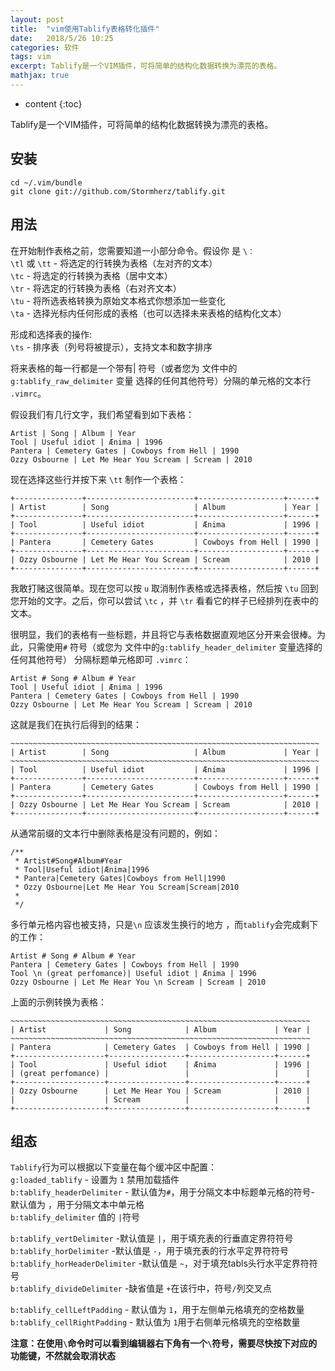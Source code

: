 ```yaml
---
layout: post
title:  "vim使用Tablify表格转化插件"
date:   2018/5/26 10:25
categories: 软件
tags: vim
excerpt: Tablify是一个VIM插件，可将简单的结构化数据转换为漂亮的表格。
mathjax: true
---
```


* content
{:toc}

Tablify是一个VIM插件，可将简单的结构化数据转换为漂亮的表格。

## 安装
```shell
cd ~/.vim/bundle
git clone git://github.com/Stormherz/tablify.git
```
## 用法

在开始制作表格之前，您需要知道一小部分命令。假设你  <Leader> 是  `\：`  
`\tl` 或  `\tt` - 将选定的行转换为表格（左对齐的文本）  
`\tc` - 将选定的行转换为表格（居中文本）  
`\tr` - 将选定的行转换为表格（右对齐文本）  
`\tu` - 将所选表格转换为原始文本格式你想添加一些变化  
`\ta` - 选择光标内任何形成的表格（也可以选择未来表格的结构化文本）

形成和选择表的操作:  
`\ts` - 排序表（列号将被提示），支持文本和数字排序

将来表格的每一行都是一个带有| 符号（或者您为 文件中的`g:tablify_raw_delimiter` 变量  选择的任何其他符号）分隔的单元格的文本行  `.vimrc`。

假设我们有几行文字，我们希望看到如下表格：
```shell
Artist | Song | Album | Year
Tool | Useful idiot | Ænima | 1996
Pantera | Cemetery Gates | Cowboys from Hell | 1990
Ozzy Osbourne | Let Me Hear You Scream | Scream | 2010
```
现在选择这些行并按下来  `\tt` 制作一个表格：
```shell
+---------------+------------------------+-------------------+------+
| Artist        | Song                   | Album             | Year |
+---------------+------------------------+-------------------+------+
| Tool          | Useful idiot           | Ænima             | 1996 |
+---------------+------------------------+-------------------+------+
| Pantera       | Cemetery Gates         | Cowboys from Hell | 1990 |
+---------------+------------------------+-------------------+------+
| Ozzy Osbourne | Let Me Hear You Scream | Scream            | 2010 |
+---------------+------------------------+-------------------+------+
```

我敢打赌这很简单。现在您可以按  `u` 取消制作表格或选择表格，然后按  `\tu` 回到您开始的文字。之后，你可以尝试  `\tc` ，并  `\tr` 看看它的样子已经排列在表中的文本。

很明显，我们的表格有一些标题，并且将它与表格数据直观地区分开来会很棒。为此，只需使用`#` 符号（或您为 文件中的`g:tablify_header_delimiter` 变量选择的任何其他符号）  分隔标题单元格即可  `.vimrc`：  
```shell
Artist # Song # Album # Year
Tool | Useful idiot | Ænima | 1996
Pantera | Cemetery Gates | Cowboys from Hell | 1990
Ozzy Osbourne | Let Me Hear You Scream | Scream | 2010
```
这就是我们在执行后得到的结果：
```shell
~~~~~~~~~~~~~~~~~~~~~~~~~~~~~~~~~~~~~~~~~~~~~~~~~~~~~~~~~~~~~~~~~~~~~
| Artist        | Song                   | Album             | Year |
~~~~~~~~~~~~~~~~~~~~~~~~~~~~~~~~~~~~~~~~~~~~~~~~~~~~~~~~~~~~~~~~~~~~~
| Tool          | Useful idiot           | Ænima             | 1996 |
+---------------+------------------------+-------------------+------+
| Pantera       | Cemetery Gates         | Cowboys from Hell | 1990 |
+---------------+------------------------+-------------------+------+
| Ozzy Osbourne | Let Me Hear You Scream | Scream            | 2010 |
+---------------+------------------------+-------------------+------+
```

从通常前缀的文本行中删除表格是没有问题的，例如：
```shell
/**
 * Artist#Song#Album#Year
 * Tool|Useful idiot|Ænima|1996
 * Pantera|Cemetery Gates|Cowboys from Hell|1990
 * Ozzy Osbourne|Let Me Hear You Scream|Scream|2010
 *
 */
```
多行单元格内容也被支持，只是`\n` 应该发生换行的地方  ，而`tablify`会完成剩下的工作：

```shell
Artist # Song # Album # Year
Pantera | Cemetery Gates | Cowboys from Hell | 1990
Tool \n (great perfomance)| Useful idiot | Ænima | 1996
Ozzy Osbourne | Let Me Hear You \n Scream | Scream | 2010
```
上面的示例转换为表格：
```shell
~~~~~~~~~~~~~~~~~~~~~~~~~~~~~~~~~~~~~~~~~~~~~~~~~~~~~~~~~~~~~~~~~~~
| Artist             | Song            | Album             | Year |
~~~~~~~~~~~~~~~~~~~~~~~~~~~~~~~~~~~~~~~~~~~~~~~~~~~~~~~~~~~~~~~~~~~
| Pantera            | Cemetery Gates  | Cowboys from Hell | 1990 |
+--------------------+-----------------+-------------------+------+
| Tool               | Useful idiot    | Ænima             | 1996 |
| (great perfomance) |                 |                   |      |
+--------------------+-----------------+-------------------+------+
| Ozzy Osbourne      | Let Me Hear You | Scream            | 2010 |
|                    | Scream          |                   |      |
+--------------------+-----------------+-------------------+------+
```

## 组态
`Tablify`行为可以根据以下变量在每个缓冲区中配置：  
`g:loaded_tablify` - 设置为  `1` 禁用加载插件  
`b:tablify_headerDelimiter` - 默认值为`#`，用于分隔文本中标题单元格的符号- 默认值为  ，用于分隔文本中单元格  
`b:tablify_delimiter` 值的  `|`符号  

`b:tablify_vertDelimiter` -默认值是  `|`，用于填充表的行垂直定界符符号  
`b:tablify_horDelimiter` -默认值是  `-`，用于填充表的行水平定界符符号  
`b:tablify_horHeaderDelimiter` -默认值是  `~`，对于填充tabls头行水平定界符符号  
`b:tablify_divideDelimiter` -缺省值是  `+`在该行中，符号`/`列交叉点  

`b:tablify_cellLeftPadding` - 默认值为  `1`，用于左侧单元格填充的空格数量  
`b:tablify_cellRightPadding` - 默认值为  `1`用于右侧单元格填充的空格数量 

**注意：在使用`\`命令时可以看到编辑器右下角有一个`\`符号，需要尽快按下对应的功能键，不然就会取消状态** 